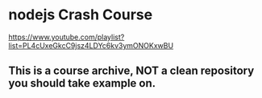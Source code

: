 # nodejs Crash Course

https://www.youtube.com/playlist?list=PL4cUxeGkcC9jsz4LDYc6kv3ymONOKxwBU

## This is a course archive, NOT a clean repository you should take example on.